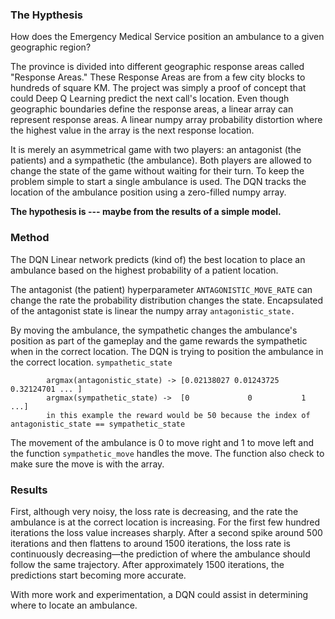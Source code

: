 ### The Hypthesis
How does the Emergency Medical Service position an ambulance to a given geographic region?

The province is divided into different geographic response areas called "Response Areas." These Response Areas are from a few city blocks to hundreds of square KM. The project was simply a proof of concept that could Deep Q Learning predict the next call's location. Even though geographic boundaries define the response areas, a linear array can represent response areas. A linear numpy array probability distortion where the highest value in the array is the next response location.

It is merely an asymmetrical game with two players: an antagonist (the patients) and a sympathetic (the ambulance).  Both players are allowed to change the state of the game without waiting for their turn. To keep the problem simple to start a single ambulance is used. The DQN tracks the location of the ambulance position using a zero-filled numpy array.

**The hypothesis is --- maybe from the results of a simple model.**

### Method

The DQN Linear network predicts (kind of) the best location to place an ambulance based on the highest probability of a patient location. 

The antagonist (the patient) hyperparameter `ANTAGONISTIC_MOVE_RATE` can change the rate the probability distribution changes the state.  Encapsulated of the antagonist state is linear the numpy array `antagonistic_state.`

By moving the ambulance, the sympathetic changes the ambulance's position as part of the gameplay and the game rewards the sympathetic when in the correct location. The DQN is trying to position the ambulance in the correct location. `sympathetic_state`

            argmax(antagonistic_state) -> [0.02138027 0.01243725 0.32124701 ... ]
            argmax(sympathetic_state) ->  [0             0           1      ...]
            in this example the reward would be 50 because the index of antagonistic_state == sympathetic_state

The movement of the ambulance is 0 to move right and 1 to move left and the function `sympathetic_move` handles the move. The function also check to make sure the move is with the array.

### Results

First, although very noisy, the loss rate is decreasing, and the rate the ambulance is at the correct location is increasing. For the first few hundred iterations the loss value increases sharply. After a second spike around 500 iterations and then flattens to around 1500 iterations, the loss rate is continuously decreasing—the prediction of where the ambulance should follow the same trajectory. After approximately 1500 iterations, the predictions start becoming more accurate. 

With more work and experimentation, a DQN could assist in determining where to locate an ambulance.

